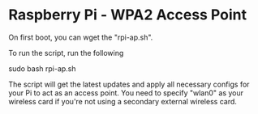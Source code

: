 # Raspberry Pi - WPA2 Access Point
On first boot, you can wget the "rpi-ap.sh".

To run the script, run the following

sudo bash rpi-ap.sh

The script will get the latest updates and apply all necessary configs for your Pi to act as an access point.
You need to specify "wlan0" as your wireless card if you're not using a secondary external wireless card.

